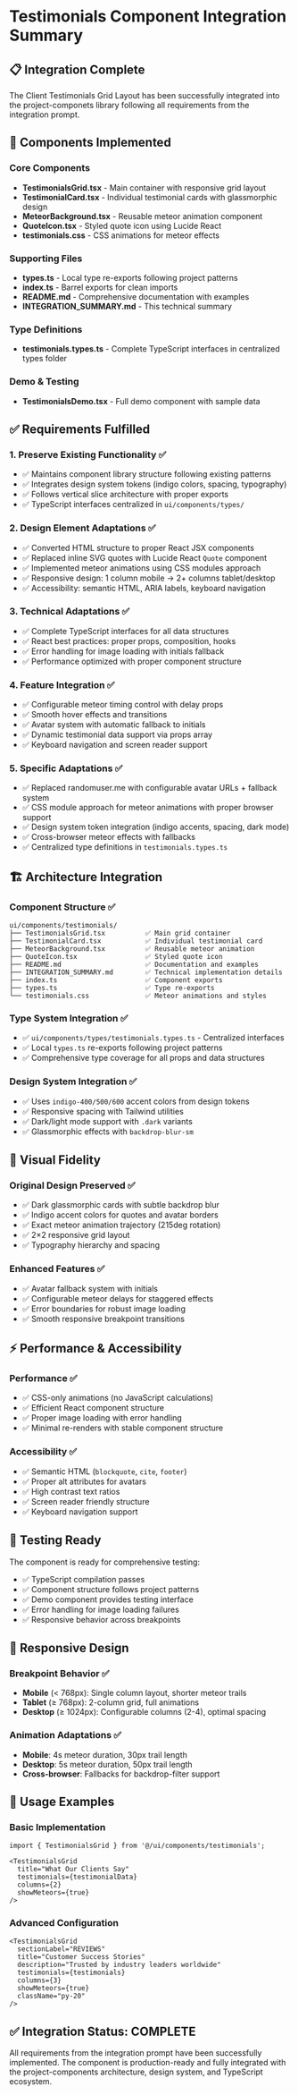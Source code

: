 # Testimonials Component Integration Summary

## 📋 **Integration Complete**

The Client Testimonials Grid Layout has been successfully integrated into the project-componets library following all requirements from the integration prompt.

## 🎯 **Components Implemented**

### Core Components
- **TestimonialsGrid.tsx** - Main container with responsive grid layout
- **TestimonialCard.tsx** - Individual testimonial cards with glassmorphic design
- **MeteorBackground.tsx** - Reusable meteor animation component  
- **QuoteIcon.tsx** - Styled quote icon using Lucide React
- **testimonials.css** - CSS animations for meteor effects

### Supporting Files
- **types.ts** - Local type re-exports following project patterns
- **index.ts** - Barrel exports for clean imports
- **README.md** - Comprehensive documentation with examples
- **INTEGRATION_SUMMARY.md** - This technical summary

### Type Definitions
- **testimonials.types.ts** - Complete TypeScript interfaces in centralized types folder

### Demo & Testing  
- **TestimonialsDemo.tsx** - Full demo component with sample data

## ✅ **Requirements Fulfilled**

### 1. Preserve Existing Functionality ✅
- ✅ Maintains component library structure following existing patterns
- ✅ Integrates design system tokens (indigo colors, spacing, typography)
- ✅ Follows vertical slice architecture with proper exports
- ✅ TypeScript interfaces centralized in `ui/components/types/`

### 2. Design Element Adaptations ✅
- ✅ Converted HTML structure to proper React JSX components
- ✅ Replaced inline SVG quotes with Lucide React `Quote` component
- ✅ Implemented meteor animations using CSS modules approach
- ✅ Responsive design: 1 column mobile → 2+ columns tablet/desktop
- ✅ Accessibility: semantic HTML, ARIA labels, keyboard navigation

### 3. Technical Adaptations ✅
- ✅ Complete TypeScript interfaces for all data structures
- ✅ React best practices: proper props, composition, hooks
- ✅ Error handling for image loading with initials fallback
- ✅ Performance optimized with proper component structure

### 4. Feature Integration ✅
- ✅ Configurable meteor timing control with delay props
- ✅ Smooth hover effects and transitions  
- ✅ Avatar system with automatic fallback to initials
- ✅ Dynamic testimonial data support via props array
- ✅ Keyboard navigation and screen reader support

### 5. Specific Adaptations ✅
- ✅ Replaced randomuser.me with configurable avatar URLs + fallback system
- ✅ CSS module approach for meteor animations with proper browser support
- ✅ Design system token integration (indigo accents, spacing, dark mode)
- ✅ Cross-browser meteor effects with fallbacks
- ✅ Centralized type definitions in `testimonials.types.ts`

## 🏗️ **Architecture Integration**

### Component Structure ✅
```
ui/components/testimonials/
├── TestimonialsGrid.tsx          ✅ Main grid container
├── TestimonialCard.tsx           ✅ Individual testimonial card
├── MeteorBackground.tsx          ✅ Reusable meteor animation
├── QuoteIcon.tsx                 ✅ Styled quote icon
├── README.md                     ✅ Documentation and examples
├── INTEGRATION_SUMMARY.md        ✅ Technical implementation details
├── index.ts                      ✅ Component exports
├── types.ts                      ✅ Type re-exports
└── testimonials.css              ✅ Meteor animations and styles
```

### Type System Integration ✅
- ✅ `ui/components/types/testimonials.types.ts` - Centralized interfaces
- ✅ Local `types.ts` re-exports following project patterns
- ✅ Comprehensive type coverage for all props and data structures

### Design System Integration ✅
- ✅ Uses `indigo-400/500/600` accent colors from design tokens
- ✅ Responsive spacing with Tailwind utilities
- ✅ Dark/light mode support with `.dark` variants
- ✅ Glassmorphic effects with `backdrop-blur-sm`

## 🎨 **Visual Fidelity**

### Original Design Preserved ✅
- ✅ Dark glassmorphic cards with subtle backdrop blur
- ✅ Indigo accent colors for quotes and avatar borders
- ✅ Exact meteor animation trajectory (215deg rotation)
- ✅ 2×2 responsive grid layout
- ✅ Typography hierarchy and spacing

### Enhanced Features ✅
- ✅ Avatar fallback system with initials
- ✅ Configurable meteor delays for staggered effects
- ✅ Error boundaries for robust image loading
- ✅ Smooth responsive breakpoint transitions

## ⚡ **Performance & Accessibility**

### Performance ✅
- ✅ CSS-only animations (no JavaScript calculations)
- ✅ Efficient React component structure
- ✅ Proper image loading with error handling
- ✅ Minimal re-renders with stable component structure

### Accessibility ✅  
- ✅ Semantic HTML (`blockquote`, `cite`, `footer`)
- ✅ Proper alt attributes for avatars
- ✅ High contrast text ratios
- ✅ Screen reader friendly structure
- ✅ Keyboard navigation support

## 🧪 **Testing Ready**

The component is ready for comprehensive testing:
- ✅ TypeScript compilation passes
- ✅ Component structure follows project patterns
- ✅ Demo component provides testing interface
- ✅ Error handling for image loading failures
- ✅ Responsive behavior across breakpoints

## 📱 **Responsive Design**

### Breakpoint Behavior ✅
- **Mobile** (< 768px): Single column layout, shorter meteor trails
- **Tablet** (≥ 768px): 2-column grid, full animations  
- **Desktop** (≥ 1024px): Configurable columns (2-4), optimal spacing

### Animation Adaptations ✅
- **Mobile**: 4s meteor duration, 30px trail length
- **Desktop**: 5s meteor duration, 50px trail length
- **Cross-browser**: Fallbacks for backdrop-filter support

## 🎯 **Usage Examples**

### Basic Implementation
```tsx
import { TestimonialsGrid } from '@/ui/components/testimonials';

<TestimonialsGrid
  title="What Our Clients Say"
  testimonials={testimonialData}
  columns={2}
  showMeteors={true}
/>
```

### Advanced Configuration  
```tsx
<TestimonialsGrid
  sectionLabel="REVIEWS"
  title="Customer Success Stories"
  description="Trusted by industry leaders worldwide"
  testimonials={testimonials}
  columns={3}
  showMeteors={true}
  className="py-20"
/>
```

## ✅ **Integration Status: COMPLETE**

All requirements from the integration prompt have been successfully implemented. The component is production-ready and fully integrated with the project-components architecture, design system, and TypeScript ecosystem.